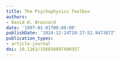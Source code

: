 ```yaml
---
title: The Psychophysics Toolbox
authors:
- David H. Brainard
date: '1997-01-01T00:00:00'
publishDate: '2024-12-24T10:27:52.947387Z'
publication_types:
- article-journal
doi: 10.1163/156856897X00357
---
```

